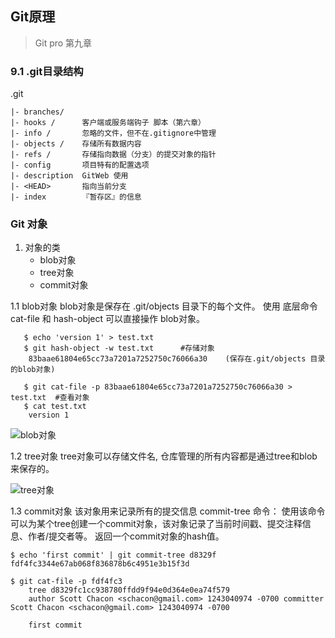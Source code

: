 ## Git原理
> Git pro 第九章

### 9.1 .git目录结构

.git

    |- branches/
    |- hooks /      客户端或服务端钩子 脚本（第六章）
    |- info /       忽略的文件，但不在.gitignore中管理
    |- objects /    存储所有数据内容
    |- refs /       存储指向数据（分支）的提交对象的指针
    |- config       项目特有的配置选项
    |- description  GitWeb 使用
    |- <HEAD>       指向当前分支
    |- index        『暂存区』的信息

### Git 对象

1. 对象的类
    * blob对象
    * tree对象
    * commit对象

1.1 blob对象
blob对象是保存在 .git/objects 目录下的每个文件。
使用 底层命令 cat-file 和 hash-object 可以直接操作 blob对象。
```
   $ echo 'version 1' > test.txt
   $ git hash-object -w test.txt      #存储对象
    83baae61804e65cc73a7201a7252750c76066a30    (保存在.git/objects 目录的blob对象)

   $ git cat-file -p 83baae61804e65cc73a7201a7252750c76066a30 > test.txt  #查看对象
   $ cat test.txt
    version 1
```
![blob对象]()

1.2 tree对象
tree对象可以存储文件名, 仓库管理的所有内容都是通过tree和blob来保存的。

![tree对象]()


1.3 commit对象
该对象用来记录所有的提交信息
commit-tree 命令：
    使用该命令 可以为某个tree创建一个commit对象，该对象记录了当前时间戳、提交注释信息、作者/提交者等。
    返回一个commit对象的hash值。
```
$ echo 'first commit' | git commit-tree d8329f fdf4fc3344e67ab068f836878b6c4951e3b15f3d

$ git cat-file -p fdf4fc3
    tree d8329fc1cc938780ffdd9f94e0d364e0ea74f579
    author Scott Chacon <schacon@gmail.com> 1243040974 -0700 committer Scott Chacon <schacon@gmail.com> 1243040974 -0700

    first commit
```
















